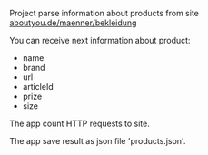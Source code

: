 Project parse information about products from site [aboutyou.de/maenner/bekleidung](https://www.aboutyou.de/maenner/bekleidung)

You can receive next information about product:
- name
- brand
- url
- articleId
- prize
- size

The app count HTTP requests to site.

The app save result as json file 'products.json'.